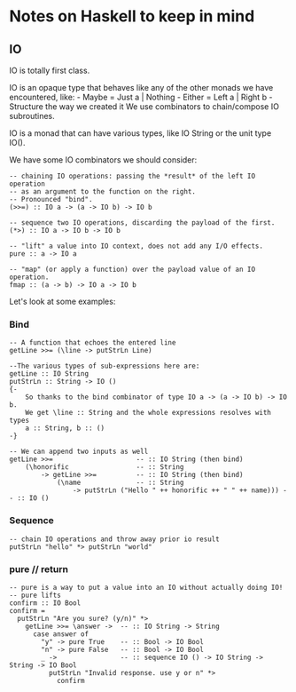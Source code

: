 # Notes on Haskell to keep in mind
## IO
IO is totally first class.

IO is an opaque type that behaves like any of the other monads we have encountered, like:
    - Maybe = Just a | Nothing
    - Either = Left a | Right b
    - Structure the way we created it
We use combinators to chain/compose IO subroutines.

IO is a monad that can have various types, like IO String or the unit type IO().

We have some IO combinators we should consider:
```
-- chaining IO operations: passing the *result* of the left IO operation
-- as an argument to the function on the right.
-- Pronounced "bind".
(>>=) :: IO a -> (a -> IO b) -> IO b

-- sequence two IO operations, discarding the payload of the first.
(*>) :: IO a -> IO b -> IO b

-- "lift" a value into IO context, does not add any I/O effects.
pure :: a -> IO a

-- "map" (or apply a function) over the payload value of an IO operation.
fmap :: (a -> b) -> IO a -> IO b
```

Let's look at some examples:
### Bind
```
-- A function that echoes the entered line
getLine >>= (\line -> putStrLn Line)

--The various types of sub-expressions here are:
getLine :: IO String
putStrLn :: String -> IO ()
{-
    So thanks to the bind combinator of type IO a -> (a -> IO b) -> IO b.
    We get \line :: String and the whole expressions resolves with types
    a :: String, b :: ()
-}

-- We can append two inputs as well
getLine >>=                     -- :: IO String (then bind)
    (\honorific                 -- :: String
        -> getLine >>=          -- :: IO String (then bind)
            (\name              -- :: String
                -> putStrLn ("Hello " ++ honorific ++ " " ++ name))) -- :: IO ()
```
### Sequence
```
-- chain IO operations and throw away prior io result
putStrLn "hello" *> putStrLn "world"
```
### pure // return
```
-- pure is a way to put a value into an IO without actually doing IO!
-- pure lifts 
confirm :: IO Bool
confirm =
  putStrLn "Are you sure? (y/n)" *>
    getLine >>= \answer ->  -- :: IO String -> String
      case answer of
        "y" -> pure True    -- :: Bool -> IO Bool
        "n" -> pure False   -- :: Bool -> IO Bool
        _ ->                -- :: sequence IO () -> IO String -> String -> IO Bool
          putStrLn "Invalid response. use y or n" *>
            confirm
```
